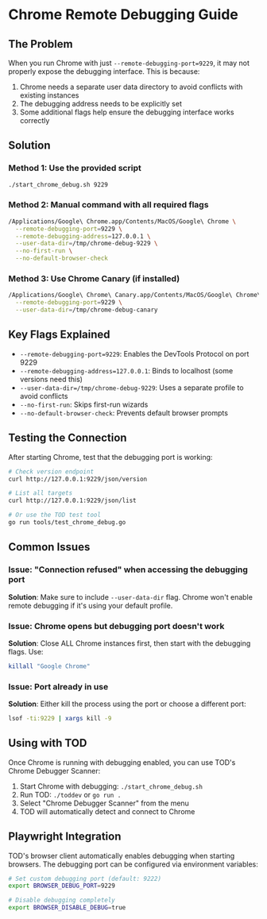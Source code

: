 # Chrome Remote Debugging Guide

## The Problem

When you run Chrome with just `--remote-debugging-port=9229`, it may not properly expose the debugging interface. This is because:

1. Chrome needs a separate user data directory to avoid conflicts with existing instances
2. The debugging address needs to be explicitly set
3. Some additional flags help ensure the debugging interface works correctly

## Solution

### Method 1: Use the provided script

```bash
./start_chrome_debug.sh 9229
```

### Method 2: Manual command with all required flags

```bash
/Applications/Google\ Chrome.app/Contents/MacOS/Google\ Chrome \
  --remote-debugging-port=9229 \
  --remote-debugging-address=127.0.0.1 \
  --user-data-dir=/tmp/chrome-debug-9229 \
  --no-first-run \
  --no-default-browser-check
```

### Method 3: Use Chrome Canary (if installed)

```bash
/Applications/Google\ Chrome\ Canary.app/Contents/MacOS/Google\ Chrome\ Canary \
  --remote-debugging-port=9229 \
  --user-data-dir=/tmp/chrome-debug-canary
```

## Key Flags Explained

- `--remote-debugging-port=9229`: Enables the DevTools Protocol on port 9229
- `--remote-debugging-address=127.0.0.1`: Binds to localhost (some versions need this)
- `--user-data-dir=/tmp/chrome-debug-9229`: Uses a separate profile to avoid conflicts
- `--no-first-run`: Skips first-run wizards
- `--no-default-browser-check`: Prevents default browser prompts

## Testing the Connection

After starting Chrome, test that the debugging port is working:

```bash
# Check version endpoint
curl http://127.0.0.1:9229/json/version

# List all targets
curl http://127.0.0.1:9229/json/list

# Or use the TOD test tool
go run tools/test_chrome_debug.go
```

## Common Issues

### Issue: "Connection refused" when accessing the debugging port

**Solution**: Make sure to include `--user-data-dir` flag. Chrome won't enable remote debugging if it's using your default profile.

### Issue: Chrome opens but debugging port doesn't work

**Solution**: Close ALL Chrome instances first, then start with the debugging flags. Use:
```bash
killall "Google Chrome"
```

### Issue: Port already in use

**Solution**: Either kill the process using the port or choose a different port:
```bash
lsof -ti:9229 | xargs kill -9
```

## Using with TOD

Once Chrome is running with debugging enabled, you can use TOD's Chrome Debugger Scanner:

1. Start Chrome with debugging: `./start_chrome_debug.sh`
2. Run TOD: `./toddev` or `go run .`
3. Select "Chrome Debugger Scanner" from the menu
4. TOD will automatically detect and connect to Chrome

## Playwright Integration

TOD's browser client automatically enables debugging when starting browsers. The debugging port can be configured via environment variables:

```bash
# Set custom debugging port (default: 9222)
export BROWSER_DEBUG_PORT=9229

# Disable debugging completely
export BROWSER_DISABLE_DEBUG=true
```